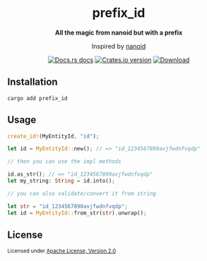 <h1 align="center">prefix_id</h1>

<div align="center">
  <p>
    <strong>All the magic from nanoid but with a prefix</strong>
  </p>
  <p>Inspired by <a href="https://github.com/nikolay-govorov/nanoid">nanoid</a></p>
</div>

<div align="center">
  <!-- Docs.rs docs -->
  <a href="https://docs.rs/prefix_id">
    <img src="https://img.shields.io/badge/docs-latest-blue.svg?style=flat-square"
      alt="Docs.rs docs" /></a>
  <!-- Crates version -->
  <a href="https://crates.io/crates/prefix_id">
    <img src="https://img.shields.io/crates/v/prefix_id.svg?style=flat-square"
    alt="Crates.io version" /></a>
  <!-- Downloads -->
  <a href="https://crates.io/crates/prefix_id">
    <img src="https://img.shields.io/crates/d/prefix_id.svg?style=flat-square"
      alt="Download" /></a>
</div>

## Installation

```shell
cargo add prefix_id
```

## Usage

```rust
create_id!(MyEntityId, "id");

let id = MyEntityId::new(); // => "id_1234567890avjfwdnfvqdp"

// then you can use the impl methods

id.as_str(); // => "id_1234567890avjfwdnfvqdp"
let my_string: String = id.into();

// you can also validate/convert it from string

let str = "id_1234567890avjfwdnfvqdp";
let id = MyEntityId::from_str(str).unwrap();

```

## License

<sup>
Licensed under <a href="LICENSE-APACHE">Apache License, Version
2.0</a> 
</sup>

<br>
